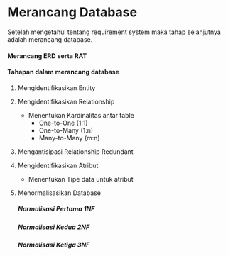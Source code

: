 # Merancang Database

Setelah mengetahui tentang requirement system maka tahap selanjutnya adalah merancang database.

#### Merancang ERD serta RAT

#### Tahapan dalam merancang database

1. Mengidentifikasikan Entity

2. Mengidentifikasikan Relationship

   - Menentukan Kardinalitas antar table
     - One-to-One (1:1)
     - One-to-Many (1:n)
     - Many-to-Many (m:n)

3. Mengantisipasi Relationship Redundant

4. Mengidentifikasikan Atribut

   - Menentukan Tipe data untuk atribut

5. Menormalisasikan Database

   ##### Normalisasi Pertama 1NF

   ##### Normalisasi Kedua 2NF

   ##### Normalisasi Ketiga 3NF

   

   

    